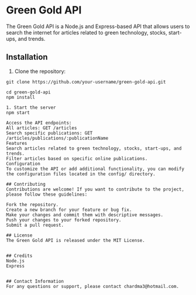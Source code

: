 # Green Gold API

The Green Gold API is a Node.js and Express-based API that allows users to search the internet for articles related to green technology, stocks, start-ups, and trends.

## Installation

1. Clone the repository:

```shell
git clone https://github.com/your-username/green-gold-api.git

cd green-gold-api
npm install

1. Start the server
npm start

Access the API endpoints:
All articles: GET /articles
Search specific publications: GET /articles/publications/:publicationName
Features
Search articles related to green technology, stocks, start-ups, and trends.
Filter articles based on specific online publications.
Configuration
To customize the API or add additional functionality, you can modify the configuration files located in the config/ directory.

## Contributing
Contributions are welcome! If you want to contribute to the project, please follow these guidelines:

Fork the repository.
Create a new branch for your feature or bug fix.
Make your changes and commit them with descriptive messages.
Push your changes to your forked repository.
Submit a pull request.

## License
The Green Gold API is released under the MIT License.


## Credits
Node.js
Express


## Contact Information
For any questions or support, please contact chardma3@hotmail.com.
```

